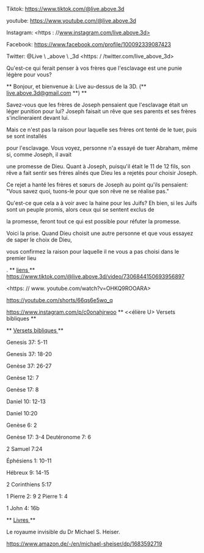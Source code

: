 Tiktok: <https://www.tiktok.com/@live.above.3d>

youtube: <https://www.youtube.com/@live.above.3d>

Instagram: <https : //www.instagram.com/live.above.3d>

Facebook: <https://www.facebook.com/profile/100092339087423>

Twitter: @Live \ _above \ _3d <https: / /twitter.com/live_above_3d>

Qu'est-ce qui ferait penser à vos frères que l'esclavage est une punie légère pour
vous?

** Bonjour, et bienvenue à: Live au-dessus de la 3D.
(** <live.above.3d@gmail.com> **) **

Savez-vous que les frères de Joseph pensaient que l'esclavage était un léger punition pour lui?
Joseph faisait un rêve que ses parents et ses frères s'inclineraient devant lui.

Mais ce n'est pas la raison pour laquelle ses frères ont tenté de le tuer, puis se sont installés

pour l'esclavage.
Vous voyez, personne n'a essayé de tuer Abraham, même si, comme Joseph, il avait

une promesse de Dieu.
Quant à Joseph, puisqu'il était le 11 de 12 fils, son rêve a fait sentir ses frères  aînés que Dieu les a rejetés pour choisir Joseph.

Ce rejet a hanté les frères et sœurs de Joseph au point qu'ils pensaient:
"Vous savez quoi, tuons-le pour que son rêve ne se réalise pas."

Qu'est-ce que cela a à voir avec la haine pour les Juifs?
Eh bien, si les Juifs sont un peuple promis, alors ceux qui se sentent exclus de

la promesse, feront tout ce qui est possible pour réfuter la promesse.

Voici la prise.
Quand Dieu choisit une autre personne et que vous essayez de saper le choix de Dieu,

vous confirmez la raison pour laquelle il ne vous a pas choisi dans le premier lieu

.
** <u> liens </u> **
<https://www.tiktok.com/@live.above.3d/video/7306844150693956897>

<https: // www. youtube.com/watch?v=OHKQ9ROOARA>

<https://youtube.com/shorts/66qs6e5wo_q>

<https://www.instagram.com/p/c0onahjrwoo>  ** <<élière U> Versets bibliques </u> **

** <u> Versets bibliques </u> **

Genesis 37: 5-11

Genesis 37: 18-20

Genèse 37: 26-27

Genèse 12: 7

Genèse 17: 8

Daniel 10: 12-13

Daniel 10:20

Genèse 6: 2

Genèse 17: 3-4   Deutéronome 7: 6

2 Samuel 7:24

Éphésiens 1: 10-11

Hébreux 9: 14-15

2 Corinthiens 5:17

1 Pierre 2: 9   2 Pierre 1: 4

1 John 4: 16b

** <u> Livres </u> **

Le royaume invisible du Dr Michael S. Heiser.

<https://www.amazon.de/-/en/michael-sheiser/dp/1683592719>




